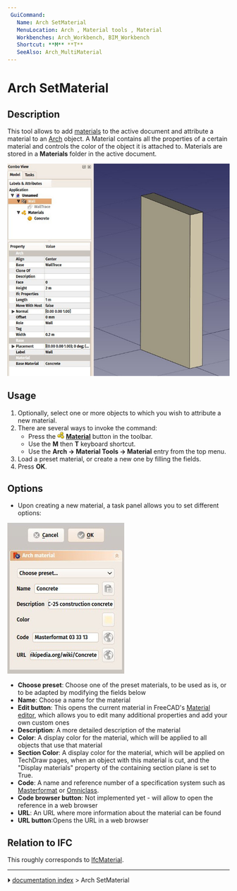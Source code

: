 ```yaml
---
 GuiCommand:
   Name: Arch SetMaterial
   MenuLocation: Arch , Material tools , Material
   Workbenches: Arch_Workbench, BIM_Workbench
   Shortcut: **M** **T**
   SeeAlso: Arch_MultiMaterial
---
```


# Arch SetMaterial

## Description

This tool allows to add [materials](Material.md) to the active document and attribute a material to an [Arch](Arch_Workbench.md) object. A Material contains all the properties of a certain material and controls the color of the object it is attached to. Materials are stored in a **Materials** folder in the active document.

![](images/Arch_materials_01.jpg )

## Usage

1.  Optionally, select one or more objects to which you wish to attribute a new material.
2.  There are several ways to invoke the command:
    -   Press the **<img src="images/Arch_SetMaterial.svg" width=16px> [Material](Arch_SetMaterial.md)** button in the toolbar.
    -   Use the **M** then **T** keyboard shortcut.
    -   Use the **Arch → Material Tools → Material** entry from the top menu.
3.  Load a preset material, or create a new one by filling the fields.
4.  Press **OK**.

## Options

-   Upon creating a new material, a task panel allows you to set different options:

![](images/Arch_materials_02.jpg )

-   **Choose preset**: Choose one of the preset materials, to be used as is, or to be adapted by modifying the fields below
-   **Name**: Choose a name for the material
-   **Edit button**: This opens the current material in FreeCAD\'s [Material editor](FEM_MaterialEditor.md), which allows you to edit many additional properties and add your own custom ones
-   **Description**: A more detailed description of the material
-   **Color**: A display color for the material, which will be applied to all objects that use that material
-   **Section Color**: A display color for the material, which will be applied on TechDraw pages, when an object with this material is cut, and the \"Display materials\" property of the containing section plane is set to True.
-   **Code**: A name and reference number of a specification system such as [Masterformat](https://en.wikipedia.org/wiki/MasterFormat) or [Omniclass](http://www.omniclass.org/).
-   **Code browser button**: Not implemented yet - will allow to open the reference in a web browser
-   **URL**: An URL where more information about the material can be found
-   **URL button**:Opens the URL in a web browser

## Relation to IFC 

This roughly corresponds to [IfcMaterial](https://standards.buildingsmart.org/IFC/DEV/IFC4_2/FINAL/HTML/link/ifcmaterial.htm).



---
⏵ [documentation index](../README.md) > Arch SetMaterial
